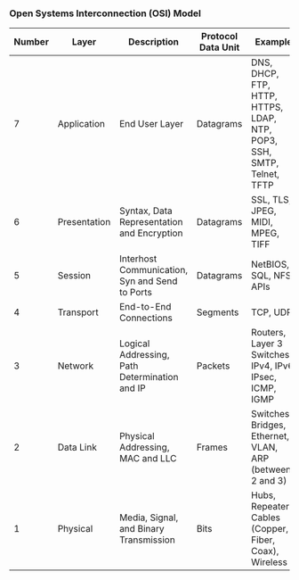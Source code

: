 ### Open Systems Interconnection (OSI) Model

| Number | Layer        | Description                                    | Protocol Data Unit | Example                                                               |
| ------ | ------------ | ---------------------------------------------- | -----------------  | --------------------------------------------------------------------- |
| 7      | Application  | End User Layer                                 | Datagrams          | DNS, DHCP, FTP, HTTP, HTTPS, LDAP, NTP, POP3, SSH, SMTP, Telnet, TFTP |
| 6      | Presentation | Syntax, Data Representation and Encryption     | Datagrams          | SSL, TLS, JPEG, MIDI, MPEG, TIFF                                      | 
| 5      | Session      | Interhost Communication, Syn and Send to Ports | Datagrams          | NetBIOS, SQL, NFS, APIs                                               | 
| 4      | Transport    | End-to-End Connections                         | Segments           | TCP, UDP                                                              |
| 3      | Network      | Logical Addressing, Path Determination and IP  | Packets            | Routers, Layer 3 Switches, IPv4, IPv6, IPsec, ICMP, IGMP              |
| 2      | Data Link    | Physical Addressing, MAC and LLC               | Frames             | Switches, Bridges, Ethernet, VLAN, ARP (between 2 and 3)              |
| 1      | Physical     | Media, Signal, and Binary Transmission         | Bits               | Hubs, Repeaters, Cables (Copper, Fiber, Coax), Wireless               |

